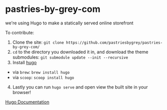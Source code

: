 # pastries-by-grey-com
we're using Hugo to make a statically served online storefront

To contribute:
1. Clone the site:
  `git clone https://github.com/pastriesbygrey/pastries-by-grey-com/`
2. `cd` to the directory you downloaded it in, and download the theme submodules:
  `git submodule update --init --recursive`
3. Install [hugo](https://gohugo.io)
  * via `brew`: `brew install hugo`
  * via `scoop`: `scoop install hugo`
4. Lastly you can run `hugo serve` and open view the built site in your browser!

[Hugo Documentation](https://gohugo.io/documentation/)
